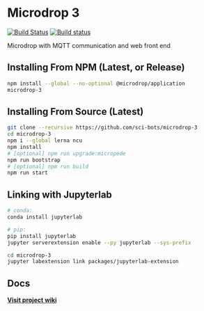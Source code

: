 # Microdrop 3

[![Build Status](https://travis-ci.org/sci-bots/microdrop-3.svg?branch=master)](https://travis-ci.org/sci-bots/microdrop-3)
[![Build status](https://ci.appveyor.com/api/projects/status/am9mpa48m038s7ec?svg=true)](https://ci.appveyor.com/project/SciBots/microdrop-3)


Microdrop with MQTT communication and web front end

## Installing From NPM (Latest, or Release)

```sh
npm install --global --no-optional @microdrop/application
microdrop-3
```

## Installing From Source (Latest)

```sh
git clone --recursive https://github.com/sci-bots/microdrop-3
cd microdrop-3
npm i --global lerna ncu
npm install
# [optional] npm run upgrade:micropede
npm run bootstrap
# [optional] npm run build
npm run start
```

## Linking with Jupyterlab

```sh
# conda:
conda install jupyterlab

# pip:
pip install jupyterlab
jupyter serverextension enable --py jupyterlab --sys-prefix

cd microdrop-3
jupyter labextension link packages/jupyterlab-extension
```

## Docs

**[Visit project wiki](https://github.com/sci-bots/microdrop-3/wiki)**
